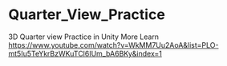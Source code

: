 # Quarter_View_Practice
3D Quarter view Practice in Unity
More Learn https://www.youtube.com/watch?v=WkMM7Uu2AoA&list=PLO-mt5Iu5TeYkrBzWKuTCl6IUm_bA6BKy&index=1
